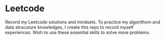 # Leetcode
Record my Leetcode solutions and mindsets.
To practice my algorithom and data strucuture knowledges, I create this repo to record myself experiences.
Wish to use these essential skills to solve more problems.
